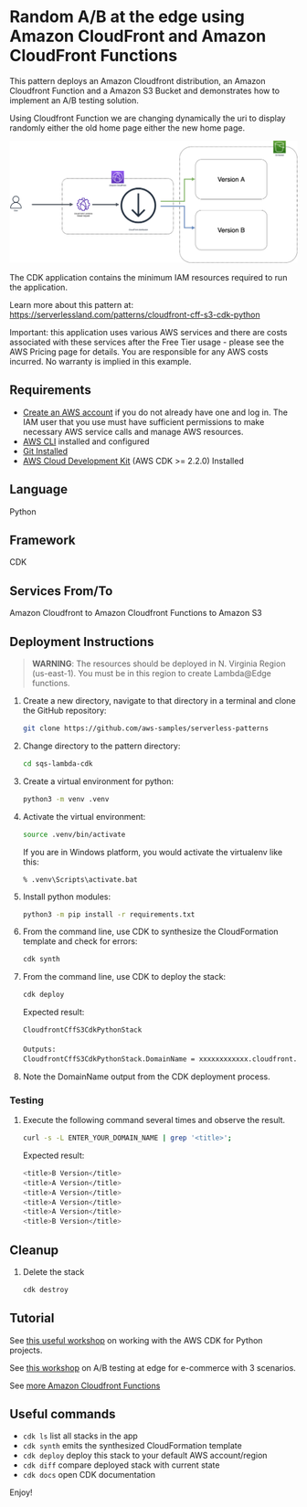 # Random A/B at the edge using Amazon CloudFront and Amazon CloudFront Functions

This pattern deploys an Amazon Cloudfront distribution, an Amazon Cloudfront Function and a Amazon S3 Bucket and demonstrates how to implement an A/B testing solution.

Using Cloudfront Function we are changing dynamically the uri to display randomly either the old home page either the new home page.

![Pattern architecture](img/architecture.drawio.png)

The CDK application contains the minimum IAM resources required to run the application.

Learn more about this pattern at: https://serverlessland.com/patterns/cloudfront-cff-s3-cdk-python

Important: this application uses various AWS services and there are costs associated with these services after the Free Tier usage - please see the AWS Pricing page for details. You are responsible for any AWS costs incurred. No warranty is implied in this example.

## Requirements

* [Create an AWS account](https://portal.aws.amazon.com/gp/aws/developer/registration/index.html) if you do not already have one and log in. The IAM user that you use must have sufficient permissions to make necessary AWS service calls and manage AWS resources.
* [AWS CLI](https://docs.aws.amazon.com/cli/latest/userguide/install-cliv2.html) installed and configured
* [Git Installed](https://git-scm.com/book/en/v2/Getting-Started-Installing-Git)
* [AWS Cloud Development Kit](https://docs.aws.amazon.com/cdk/v2/guide/getting_started.html) (AWS CDK >= 2.2.0) Installed

## Language

Python

## Framework

CDK

## Services From/To

Amazon Cloudfront to Amazon Cloudfront Functions to Amazon S3

## Deployment Instructions


> **WARNING**: The resources should be deployed in N. Virginia Region (us-east-1). You must be in this region to create Lambda@Edge functions.


1. Create a new directory, navigate to that directory in a terminal and clone the GitHub repository:
    ```bash
    git clone https://github.com/aws-samples/serverless-patterns
    ```
1. Change directory to the pattern directory:
    ```bash
    cd sqs-lambda-cdk
    ```
1. Create a virtual environment for python:
    ```bash
    python3 -m venv .venv
    ```
1. Activate the virtual environment:
    ```bash
    source .venv/bin/activate
    ```

    If you are in Windows platform, you would activate the virtualenv like this:

    ```
    % .venv\Scripts\activate.bat
    ```

1. Install python modules:

    ```bash
    python3 -m pip install -r requirements.txt
    ```

1. From the command line, use CDK to synthesize the CloudFormation template and check for errors:

    ```bash
    cdk synth
    ```

1. From the command line, use CDK to deploy the stack:

    ```bash
    cdk deploy
    ```

    Expected result:

    ```bash
    CloudfrontCffS3CdkPythonStack

    Outputs:
    CloudfrontCffS3CdkPythonStack.DomainName = xxxxxxxxxxxx.cloudfront.net
    ```

1. Note the DomainName output from the CDK deployment process.

### Testing

1. Execute the following command several times and observe the result.

    ```bash
    curl -s -L ENTER_YOUR_DOMAIN_NAME | grep '<title>';
    ```

    Expected result:

    ```bash
    <title>B Version</title>
    <title>A Version</title>
    <title>A Version</title>
    <title>A Version</title>
    <title>A Version</title>
    <title>B Version</title>
    ```

## Cleanup

1. Delete the stack

    ```bash
    cdk destroy
    ```

## Tutorial

See [this useful workshop](https://cdkworkshop.com/30-python.html) on working with the AWS CDK for Python projects.

See [this workshop](https://catalog.us-east-1.prod.workshops.aws/v2/workshops/e507820e-bd46-421f-b417-107cd608a3b2/en-US/) on A/B testing at edge for e-commerce with 3 scenarios.

See [more Amazon Cloudfront Functions](https://github.com/aws-samples/amazon-cloudfront-functions)

## Useful commands

 * `cdk ls`          list all stacks in the app
 * `cdk synth`       emits the synthesized CloudFormation template
 * `cdk deploy`      deploy this stack to your default AWS account/region
 * `cdk diff`        compare deployed stack with current state
 * `cdk docs`        open CDK documentation

Enjoy!
